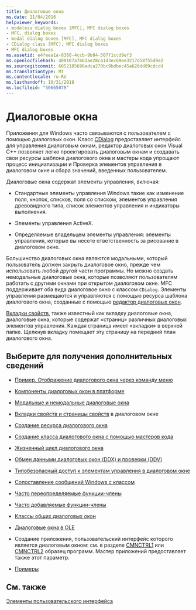 ```yaml
---
title: Диалоговые окна
ms.date: 11/04/2016
helpviewer_keywords:
- modeless dialog boxes [MFC], MFC dialog boxes
- MFC, dialog boxes
- modal dialog boxes [MFC], MFC dialog boxes
- CDialog class [MFC], MFC dialog boxes
- MFC dialog boxes
ms.assetid: e4feea1a-8360-4ccb-9b84-507f1ccd9ef3
ms.openlocfilehash: 400107a7b61ae28ca1d3ec69ee3217d58f55d9e2
ms.sourcegitcommit: 6052185696adca270bc9bdbec45a626dd89cdcdd
ms.translationtype: MT
ms.contentlocale: ru-RU
ms.lasthandoff: 10/31/2018
ms.locfileid: "50665079"
---
```

# <a name="dialog-boxes"></a>Диалоговые окна

Приложения для Windows часто связываются с пользователем с помощью диалоговых окон. Класс [CDialog](../mfc/reference/cdialog-class.md) предоставляет интерфейс для управления диалоговым окнам, редактор диалоговых окон Visual C++ позволяет легко проектировать диалоговым окнам и создавать свои ресурсы шаблона диалогового окна и мастеры кода упрощают процесс инициализации и Проверка элементов управления в диалоговом окне и сбора значений, введенных пользователем.

Диалоговые окна содержат элементы управления, включая:

- Стандартные элементы управления Windows такие как изменение поля, кнопок, списков, поля со списком, элементов управления древовидного типа, список элементов управления и индикаторы выполнения.

- Элементы управления ActiveX.

- Определяемые владельцем элементы управления: элементы управления, которые вы несете ответственность за рисование в диалоговом окне.

Большинство диалоговых окна являются модальными, который пользователь должен закрыть диалоговое окно, прежде чем использовать любой другой части программы. Но можно создать немодальные диалоговые окна, которые позволяют пользователям работать с другими окнами при открытом диалоговом окне. MFC поддерживает оба вида диалоговое окно с классом `CDialog`. Элементы управления размещаются и управляются с помощью ресурса шаблона диалогового окна, созданные с помощью [редактор диалоговых окон](../windows/dialog-editor.md).

[Вкладки свойств](../mfc/property-sheets-mfc.md), также известный как вкладку диалоговые окна, диалоговые окна, которые содержат «страниц» различных диалоговых элементов управления. Каждая страница имеет «вкладки» в верхней папке. Щелкнув вкладку помещает эту страницу на передний план диалогового окна.

## <a name="what-do-you-want-to-know-more-about"></a>Выберите для получения дополнительных сведений

- [Пример. Отображение диалогового окна через команду меню](../mfc/example-displaying-a-dialog-box-via-a-menu-command.md)

- [Компоненты диалоговых окон в платформе](../mfc/dialog-box-components-in-the-framework.md)

- [Модальные и немодальные диалоговые окна](../mfc/modal-and-modeless-dialog-boxes.md)

- [Вкладки свойств и страницы свойств](../mfc/property-sheets-and-property-pages-mfc.md) в диалоговом окне

- [Создание ресурса диалогового окна](../mfc/creating-the-dialog-resource.md)

- [Создание класса диалогового окна с помощью мастеров кода](../mfc/creating-a-dialog-class-with-code-wizards.md)

- [Жизненный цикл диалогового окна](../mfc/life-cycle-of-a-dialog-box.md)

- [Обмен данными диалоговых окон (DDX) и проверки (DDV)](../mfc/dialog-data-exchange-and-validation.md)

- [Типобезопасный доступ к элементам управления в диалоговом окне](../mfc/type-safe-access-to-controls-in-a-dialog-box.md)

- [Сопоставление сообщений Windows с классом](../mfc/mapping-windows-messages-to-your-class.md)

- [Часто переопределяемые функции-члены](../mfc/commonly-overridden-member-functions.md)

- [Часто добавляемые функции-члены](../mfc/commonly-added-member-functions.md)

- [Классы общих диалоговых окон](../mfc/common-dialog-classes.md)

- [Диалоговые окна в OLE](../mfc/dialog-boxes-in-ole.md)

- Создание приложения, пользовательский интерфейс которого является диалоговым окном: см. в разделе [CMNCTRL1](../visual-cpp-samples.md) или [CMNCTRL2](../visual-cpp-samples.md) образец программ. Мастер приложений предоставляет также этот параметр.

- [Примеры](../mfc/dialog-sample-list.md)

## <a name="see-also"></a>См. также

[Элементы пользовательского интерфейса](../mfc/user-interface-elements-mfc.md)
